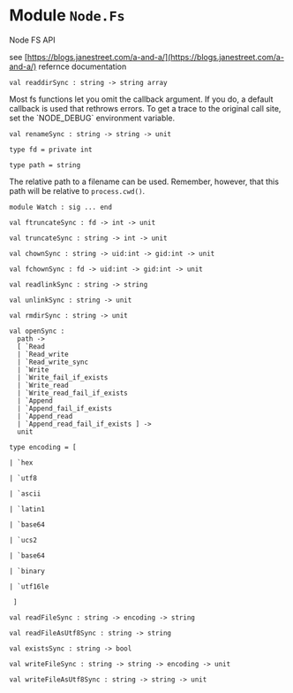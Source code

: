 
# Module `Node.Fs`

Node FS API

see [https://blogs.janestreet.com/a-and-a/](https://blogs.janestreet.com/a-and-a/) refernce documentation
```
val readdirSync : string -> string array
```
Most fs functions let you omit the callback argument. If you do, a default callback is used that rethrows errors. To get a trace to the original call site, set the \`NODE\_DEBUG\` environment variable.

```
val renameSync : string -> string -> unit
```
```
type fd = private int
```
```
type path = string
```
The relative path to a filename can be used. Remember, however, that this path will be relative to `process.cwd()`.

```
module Watch : sig ... end
```
```
val ftruncateSync : fd -> int -> unit
```
```
val truncateSync : string -> int -> unit
```
```
val chownSync : string -> uid:int -> gid:int -> unit
```
```
val fchownSync : fd -> uid:int -> gid:int -> unit
```
```
val readlinkSync : string -> string
```
```
val unlinkSync : string -> unit
```
```
val rmdirSync : string -> unit
```
```
val openSync : 
  path ->
  [ `Read
  | `Read_write
  | `Read_write_sync
  | `Write
  | `Write_fail_if_exists
  | `Write_read
  | `Write_read_fail_if_exists
  | `Append
  | `Append_fail_if_exists
  | `Append_read
  | `Append_read_fail_if_exists ] ->
  unit
```
```
type encoding = [ 
```
```
| `hex
```
```
| `utf8
```
```
| `ascii
```
```
| `latin1
```
```
| `base64
```
```
| `ucs2
```
```
| `base64
```
```
| `binary
```
```
| `utf16le
```
```
 ]
```
```
val readFileSync : string -> encoding -> string
```
```
val readFileAsUtf8Sync : string -> string
```
```
val existsSync : string -> bool
```
```
val writeFileSync : string -> string -> encoding -> unit
```
```
val writeFileAsUtf8Sync : string -> string -> unit
```